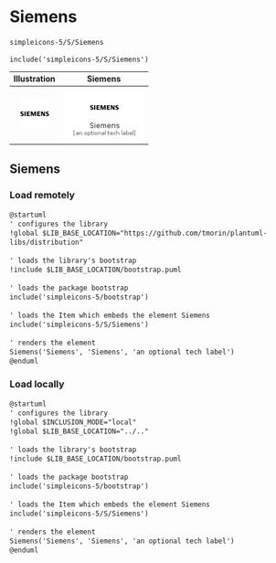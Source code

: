 # Siemens


```text
simpleicons-5/S/Siemens
```

```text
include('simpleicons-5/S/Siemens')
```



| Illustration | Siemens |
| :---: | :---: |
| ![illustration for Illustration](../../simpleicons-5/S/Siemens.png) | ![illustration for Siemens](../../simpleicons-5/S/Siemens.Local.png) |




## Siemens

### Load remotely
```plantuml
@startuml
' configures the library
!global $LIB_BASE_LOCATION="https://github.com/tmorin/plantuml-libs/distribution"

' loads the library's bootstrap
!include $LIB_BASE_LOCATION/bootstrap.puml

' loads the package bootstrap
include('simpleicons-5/bootstrap')

' loads the Item which embeds the element Siemens
include('simpleicons-5/S/Siemens')

' renders the element
Siemens('Siemens', 'Siemens', 'an optional tech label')
@enduml
```

### Load locally
```plantuml
@startuml
' configures the library
!global $INCLUSION_MODE="local"
!global $LIB_BASE_LOCATION="../.."

' loads the library's bootstrap
!include $LIB_BASE_LOCATION/bootstrap.puml

' loads the package bootstrap
include('simpleicons-5/bootstrap')

' loads the Item which embeds the element Siemens
include('simpleicons-5/S/Siemens')

' renders the element
Siemens('Siemens', 'Siemens', 'an optional tech label')
@enduml
```

